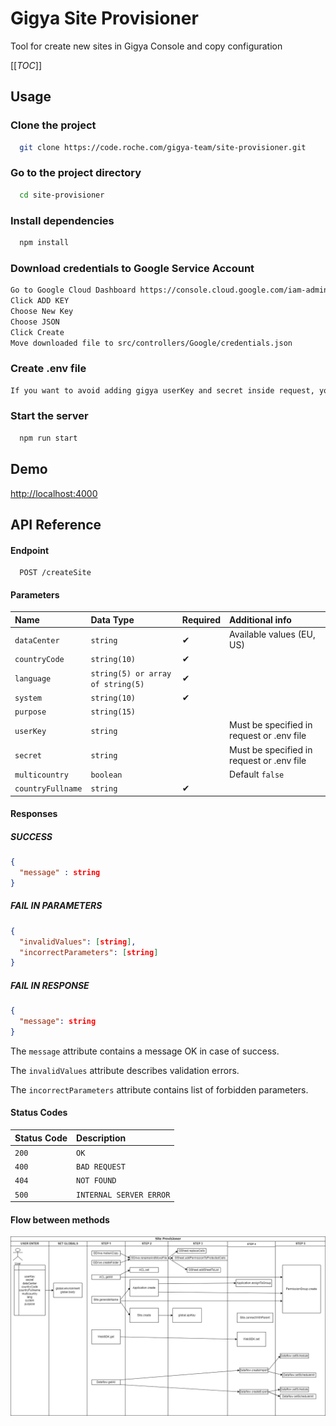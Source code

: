 # Gigya Site Provisioner

Tool for create new sites in Gigya Console and copy configuration

[[_TOC_]]

## Usage

### Clone the project

```bash
  git clone https://code.roche.com/gigya-team/site-provisioner.git
```

### Go to the project directory

```bash
  cd site-provisioner
```

### Install dependencies

```bash
  npm install
```

### Download credentials to Google Service Account

```bash
Go to Google Cloud Dashboard https://console.cloud.google.com/iam-admin/serviceaccounts/details/114462709147202613452/keys?project=gigya-epicx-program
Click ADD KEY
Choose New Key
Choose JSON
Click Create
Move downloaded file to src/controllers/Google/credentials.json
```

### Create .env file

```bash
If you want to avoid adding gigya userKey and secret inside request, you can create .env file in the root of project and provide these credentials in this file. Format of .env is inside .env.example
```

### Start the server

```bash
  npm run start
```

  
## Demo

[http://localhost:4000](http://localhost:4000)

  
## API Reference

#### Endpoint
```http
  POST /createSite
```
#### Parameters
| Name | Data Type | Required | Additional info |
| :--- | :--- | :--- | :--- |
| `dataCenter` | `string` | ✔ | Available values (EU, US) |
| `countryCode` | `string(10)` | ✔ |  |
| `language` | `string(5) or array of string(5)` | ✔ |  |
| `system` | `string(10)` | ✔ |  |
| `purpose` | `string(15)` |  |  |
| `userKey` | `string` |  | Must be specified in request or .env file |
| `secret` | `string` |  | Must be specified in request or .env file |
| `multicountry` | `boolean` |  | Default `false`|
| `countryFullname` | `string` | ✔ |  |

#### Responses
##### SUCCESS
```json
{
  "message" : string
}
```
##### FAIL IN PARAMETERS
```json
{
  "invalidValues": [string],
  "incorrectParameters": [string]
}
```
##### FAIL IN RESPONSE
```json
{
  "message": string
}
```
The `message` attribute contains a message OK in case of success.

The `invalidValues` attribute describes validation errors.

The `incorrectParameters` attribute contains list of forbidden parameters.

#### Status Codes
| Status Code | Description |
| :--- | :--- |
| `200` | `OK` |
| `400` | `BAD REQUEST`|
| `404` | `NOT FOUND`|
| `500` | `INTERNAL SERVER ERROR`|

#### Flow between methods
<img src="/assets/flow.png" />
